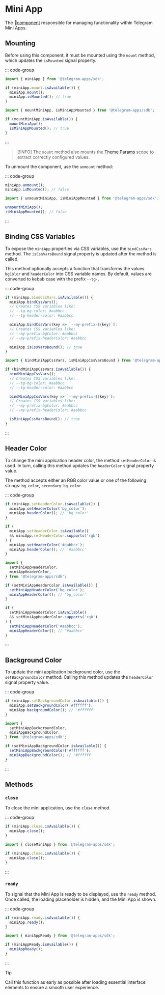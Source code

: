 # Mini App

The 💠[component](../scopes.md) responsible for managing functionality within Telegram Mini Apps.

## Mounting

Before using this component, it must be mounted using the `mount` method, which updates
the `isMounted` signal property.

::: code-group

```ts [Variable]
import { miniApp } from '@telegram-apps/sdk';

if (miniApp.mount.isAvailable()) {
  miniApp.mount();
  miniApp.isMounted(); // true
}
```

```ts [Functions]
import { mountMiniApp, isMiniAppMounted } from '@telegram-apps/sdk';

if (mountMiniApp.isAvailable()) {
  mountMiniApp();
  isMiniAppMounted(); // true
}
```

:::

> [!INFO]
> The `mount` method also mounts the [Theme Params](theme-params.md) scope to extract correctly
> configured values.

To unmount the component, use the `unmount` method:

::: code-group

```ts [Variable]
miniApp.unmount();
miniApp.isMounted(); // false
```

```ts [Functions]
import { unmountMiniApp, isMiniAppMounted } from '@telegram-apps/sdk';

unmountMiniApp();
isMiniAppMounted(); // false
```

:::

## Binding CSS Variables

To expose the `miniApp` properties via CSS variables, use the `bindCssVars` method.
The `isCssVarsBound` signal property is updated after the method is called.

This method optionally accepts a function that transforms the values `bgColor` and `headerColor`
into CSS variable names. By default, values are converted to kebab case with the prefix `--tg-`.

::: code-group

```ts [Variable]
if (miniApp.bindCssVars.isAvailable()) {
  miniApp.bindCssVars();
  // Creates CSS variables like:
  // --tg-bg-color: #aabbcc
  // --tg-header-color: #aabbcc

  miniApp.bindCssVars(key => `--my-prefix-${key}`);
  // Creates CSS variables like:
  // --my-prefix-bgColor: #aabbcc
  // --my-prefix-headerColor: #aabbcc

  miniApp.isCssVarsBound(); // true
}
```

```ts [Functions]
import { bindMiniAppCssVars, isMiniAppCssVarsBound } from '@telegram-apps/sdk';

if (bindMiniAppCssVars.isAvailable()) {
  bindMiniAppCssVars();
  // Creates CSS variables like:
  // --tg-bg-color: #aabbcc
  // --tg-header-color: #aabbcc

  bindMiniAppCssVars(key => `--my-prefix-${key}`);
  // Creates CSS variables like:
  // --my-prefix-bgColor: #aabbcc
  // --my-prefix-headerColor: #aabbcc

  isMiniAppCssVarsBound(); // true
}
```

:::

## Header Color

To change the mini application header color, the method `setHeaderColor` is used. In turn,
calling this method updates the `headerColor` signal property value.

The method accepts either an RGB color value or one of the following
strings: `bg_color`, `secondary_bg_color`.

::: code-group

```ts [Variable]
if (miniApp.setHeaderColor.isAvailable()) {
  miniApp.setHeaderColor('bg_color');
  miniApp.headerColor(); // 'bg_color'
}

if (
  miniApp.setHeaderColor.isAvailable()
  && miniApp.setHeaderColor.supports('rgb')
) {
  miniApp.setHeaderColor('#aabbcc');
  miniApp.headerColor(); // '#aabbcc'
}
```

```ts [Functions]
import {
  setMiniAppHeaderColor,
  miniAppHeaderColor,
} from '@telegram-apps/sdk';

if (setMiniAppHeaderColor.isAvailable()) {
  setMiniAppHeaderColor('bg_color');
  miniAppHeaderColor(); // 'bg_color'
}

if (
  setMiniAppHeaderColor.isAvailable()
  && setMiniAppHeaderColor.supports('rgb')
) {
  setMiniAppHeaderColor('#aabbcc');
  miniAppHeaderColor(); // '#aabbcc'
}
```

:::

## Background Color

To update the mini application background color, use the `setBackgroundColor` method. Calling
this method updates the `headerColor` signal property value.

::: code-group

```ts [Variable]
if (miniApp.setBackgroundColor.isAvailable()) {
  miniApp.setBackgroundColor('#ffffff');
  miniApp.backgroundColor(); // '#ffffff'
}
```

```ts [Functions]
import { 
  setMiniAppBackgroundColor,
  miniAppBackgroundColor,
} from '@telegram-apps/sdk';

if (setMiniAppBackgroundColor.isAvailable()) {
  setMiniAppBackgroundColor('#ffffff');
  miniAppBackgroundColor(); // '#ffffff'
}
```

:::

## Methods

### `close`

To close the mini application, use the `close` method.

::: code-group

```ts [Variable]
if (miniApp.close.isAvailable()) {
  miniApp.close();
}
```

```ts [Functions]
import { closeMiniApp } from '@telegram-apps/sdk';

if (miniApp.close.isAvailable()) {
  miniApp.close();
}
```

:::

### `ready`

To signal that the Mini App is ready to be displayed, use the `ready` method. Once called, the
loading placeholder is hidden, and the Mini App is shown.

::: code-group

```ts [Variable]
if (miniApp.ready.isAvailable()) {
  miniApp.ready();
}
```

```ts [Functions]
import { miniAppReady } from '@telegram-apps/sdk';

if (miniAppReady.isAvailable()) {
  miniAppReady();
}
```

:::

> [!TIP]
> Call this function as early as possible after loading essential interface elements to ensure a
> smooth user experience.